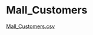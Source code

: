 # Mall_Customers

[Mall_Customers.csv](https://github.com/user-attachments/files/17510267/Mall_Customers.csv)
